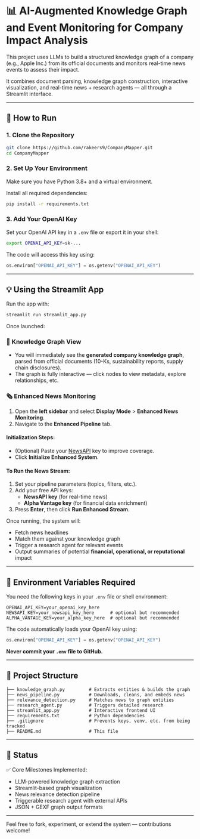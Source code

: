 # 📊 AI-Augmented Knowledge Graph and Event Monitoring for Company Impact Analysis

This project uses LLMs to build a structured knowledge graph of a company (e.g., Apple Inc.) from its official documents and monitors real-time news events to assess their impact.

It combines document parsing, knowledge graph construction, interactive visualization, and real-time news + research agents — all through a Streamlit interface.

---

## 🚀 How to Run

### 1. Clone the Repository

```bash
git clone https://github.com/rakeers9/CompanyMapper.git
cd CompanyMapper
```

### 2. Set Up Your Environment

Make sure you have Python 3.8+ and a virtual environment.

Install all required dependencies:

```bash
pip install -r requirements.txt
```

### 3. Add Your OpenAI Key

Set your OpenAI API key in a `.env` file or export it in your shell:

```bash
export OPENAI_API_KEY=sk-...
```

The code will access this key using:

```python
os.environ["OPENAI_API_KEY"] = os.getenv("OPENAI_API_KEY")
```

---

## 💡 Using the Streamlit App

Run the app with:

```bash
streamlit run streamlit_app.py
```

Once launched:

### 🧠 Knowledge Graph View
- You will immediately see the **generated company knowledge graph**, parsed from official documents (10-Ks, sustainability reports, supply chain disclosures).
- The graph is fully interactive — click nodes to view metadata, explore relationships, etc.

### 🗞️ Enhanced News Monitoring

1. Open the **left sidebar** and select **Display Mode** > **Enhanced News Monitoring**.
2. Navigate to the **Enhanced Pipeline** tab.

#### Initialization Steps:
- (Optional) Paste your [NewsAPI](https://newsapi.org/) key to improve coverage.
- Click **Initialize Enhanced System**.

#### To Run the News Stream:
1. Set your pipeline parameters (topics, filters, etc.).
2. Add your free API keys:
   - **NewsAPI key** (for real-time news)
   - **Alpha Vantage key** (for financial data enrichment)
3. Press **Enter**, then click **Run Enhanced Stream**.

Once running, the system will:
- Fetch news headlines
- Match them against your knowledge graph
- Trigger a research agent for relevant events
- Output summaries of potential **financial, operational, or reputational** impact

---

## 🔐 Environment Variables Required

You need the following keys in your `.env` file or shell environment:

```dotenv
OPENAI_API_KEY=your_openai_key_here
NEWSAPI_KEY=your_newsapi_key_here      # optional but recommended
ALPHA_VANTAGE_KEY=your_alpha_key_here  # optional but recommended
```

The code automatically loads your OpenAI key using:

```python
os.environ["OPENAI_API_KEY"] = os.getenv("OPENAI_API_KEY")
```

**Never commit your `.env` file to GitHub.**

---

## 📁 Project Structure

```plaintext
├── knowledge_graph.py         # Extracts entities & builds the graph
├── news_pipeline.py           # Downloads, cleans, and embeds news
├── relevance_detection.py     # Matches news to graph entities
├── research_agent.py          # Triggers detailed research
├── streamlit_app.py           # Interactive frontend UI
├── requirements.txt           # Python dependencies
├── .gitignore                 # Prevents keys, venv, etc. from being tracked
├── README.md                  # This file
```

---

## 📌 Status

✅ Core Milestones Implemented:
- LLM-powered knowledge graph extraction  
- Streamlit-based graph visualization  
- News relevance detection pipeline  
- Triggerable research agent with external APIs  
- JSON + GEXF graph output formats  

---

Feel free to fork, experiment, or extend the system — contributions welcome!
